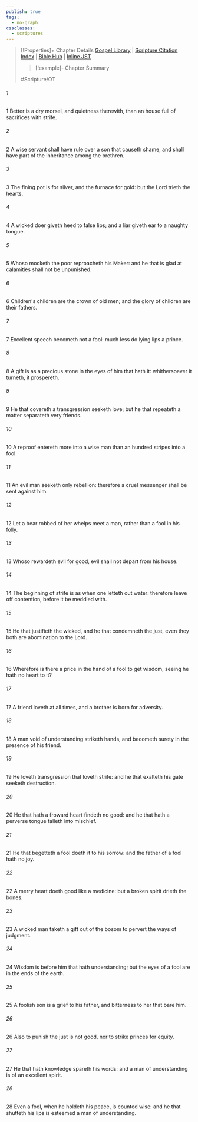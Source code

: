 ```yaml
---
publish: true
tags:
  - no-graph
cssclasses:
  - scriptures
---
```

>[!Properties]+ Chapter Details
>[Gospel Library](https://churchofjesuschrist.org/study/scriptures/ot/prov/17?lang=eng)    |    [Scripture Citation Index](https://scriptures.byu.edu/#07811::c07811)    |    [Bible Hub](https://biblehub.com/proverbs/17.htm)    |    [Inline JST](https://scripturetoolbox.com/html/ic/Proverbs/17.html)
>>[!example]- Chapter Summary
>> 
> 
>
>#Scripture/OT
###### 1
1 Better is a dry morsel, and quietness therewith, than an house full of sacrifices with strife.
###### 2
2 A wise servant shall have rule over a son that causeth shame, and shall have part of the inheritance among the brethren.
###### 3
3 The fining pot is for silver, and the furnace for gold: but the Lord trieth the hearts.
###### 4
4 A wicked doer giveth heed to false lips; and a liar giveth ear to a naughty tongue.
###### 5
5 Whoso mocketh the poor reproacheth his Maker: and he that is glad at calamities shall not be unpunished.
###### 6
6 Children's children are the crown of old men; and the glory of children are their fathers.
###### 7
7 Excellent speech becometh not a fool: much less do lying lips a prince.
###### 8
8 A gift is as a precious stone in the eyes of him that hath it: whithersoever it turneth, it prospereth.
###### 9
9 He that covereth a transgression seeketh love; but he that repeateth a matter separateth very friends.
###### 10
10 A reproof entereth more into a wise man than an hundred stripes into a fool.
###### 11
11 An evil man seeketh only rebellion: therefore a cruel messenger shall be sent against him.
###### 12
12 Let a bear robbed of her whelps meet a man, rather than a fool in his folly.
###### 13
13 Whoso rewardeth evil for good, evil shall not depart from his house.
###### 14
14 The beginning of strife is as when one letteth out water: therefore leave off contention, before it be meddled with.
###### 15
15 He that justifieth the wicked, and he that condemneth the just, even they both are abomination to the Lord.
###### 16
16 Wherefore is there a price in the hand of a fool to get wisdom, seeing he hath no heart to it?
###### 17
17 A friend loveth at all times, and a brother is born for adversity.
###### 18
18 A man void of understanding striketh hands, and becometh surety in the presence of his friend.
###### 19
19 He loveth transgression that loveth strife: and he that exalteth his gate seeketh destruction.
###### 20
20 He that hath a froward heart findeth no good: and he that hath a perverse tongue falleth into mischief.
###### 21
21 He that begetteth a fool doeth it to his sorrow: and the father of a fool hath no joy.
###### 22
22 A merry heart doeth good like a medicine: but a broken spirit drieth the bones.
###### 23
23 A wicked man taketh a gift out of the bosom to pervert the ways of judgment.
###### 24
24 Wisdom is before him that hath understanding; but the eyes of a fool are in the ends of the earth.
###### 25
25 A foolish son is a grief to his father, and bitterness to her that bare him.
###### 26
26 Also to punish the just is not good, nor to strike princes for equity.
###### 27
27 He that hath knowledge spareth his words: and a man of understanding is of an excellent spirit.
###### 28
28 Even a fool, when he holdeth his peace, is counted wise: and he that shutteth his lips is esteemed a man of understanding.

